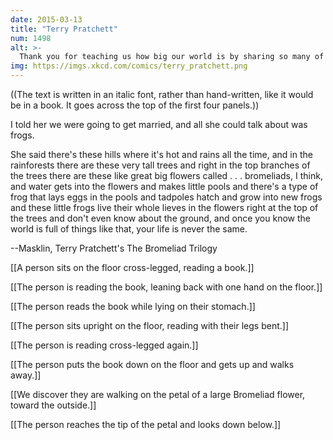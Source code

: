 ```yaml
---
date: 2015-03-13
title: "Terry Pratchett"
num: 1498
alt: >-
  Thank you for teaching us how big our world is by sharing so many of your own.
img: https://imgs.xkcd.com/comics/terry_pratchett.png
---
```

((The text is written in an italic font, rather than hand-written, like it would be in a book. It goes across the top of the first four panels.))

I told her we were going to get married, and all she could talk about was frogs.

She said there's these hills where it's hot and rains all the time, and in the rainforests there are these very tall trees and right in the top branches of the trees there are these like great big flowers called . . . bromeliads, I think, and water gets into the flowers and makes little pools and there's a type of frog that lays eggs in the pools and tadpoles hatch and grow into new frogs and these little frogs live their whole lieves in the flowers right at the top of the trees and don't even know about the ground, and once you know the world is full of things like that, your life is never the same.

--Masklin, Terry Pratchett's The Bromeliad Trilogy

[[A person sits on the floor cross-legged, reading a book.]]

[[The person is reading the book, leaning back with one hand on the floor.]]

[[The person reads the book while lying on their stomach.]]

[[The person sits upright on the floor, reading with their legs bent.]]

[[The person is reading cross-legged again.]]

[[The person puts the book down on the floor and gets up and walks away.]]

[[We discover they are walking on the petal of a large Bromeliad flower, toward the outside.]]

[[The person reaches the tip of the petal and looks down below.]]

